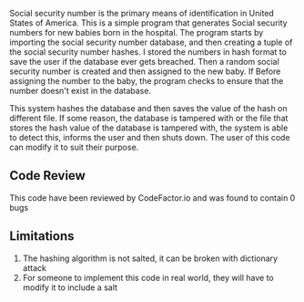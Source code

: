 Social security number is the primary means of identification in United States of America. This is a simple program that generates Social security numbers for new babies born in the hospital. The program starts by importing the social security number database, and then creating a tuple of the social security number hashes. I stored the numbers in hash format to save the user if the database ever gets breached. Then a random social security number is created and then assigned to the new baby. If Before assigning the number to the baby, the program checks to ensure that the number doesn't exist in the database. 

This system hashes the database and then saves the value of the hash on different file. If some reason, the database is tampered with or the file that stores the hash value of the database is tampered with, the system is able to detect this, informs the user and then shuts down. The user of this code can modify it to suit their purpose.


Code Review
---------------
This code have been reviewed by CodeFactor.io and was found to contain 0 bugs


Limitations
---------------
1. The hashing algorithm is not salted, it can be broken with dictionary attack
2. For someone to implement this code in real world, they will have to modify it to include a salt
